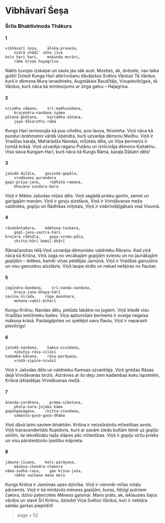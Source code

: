 # Vibhāvarī Śeṣa

### Šrīla Bhaktivinoda Thākurs

#### 1

    vibhāvarī śeṣa,    āloka-praveśa,
        nidrā chāḍi’ uṭho jīva
    bolo hari hari,    mukunda murāri,
        rāma kṛṣṇa hayagrīva

Nakts tuvojas izskaņai un saule jau sāk aust. Mosties, ak, dvēsele, nav laika gulēt! Dziedi Kunga Harī atbrīvošanu dāvājošos Svētos Vārdus! Tā Vārdus, kurš ir dēmona Mura ienaidnieks, Augstākais Baudītājs, Visupievilcīgais, tā Vārdus, kurš nāca kā iemiesojums ar zirga galvu – Hajagrīva.

#### 2

    nṛsiṁha vāmana,    śrī-madhusūdana,
        brajendra-nandana śyāma
    pūtanā-ghātana,    kaiṭabha-śātana,
        jaya dāśarathi-rāma

Kungs Harī iemiesojās kā pus-cilvēks, pus-lauva, Nrisimha. Viņš nāca kā pundur-*brahmanis* vārdā Upendra, kurš uzvarēja dēmonu Madhu. Viņš ir Vradžas karaļa, Mahārādža Nandas, mīļotais dēls, un Viņa ķermenis ir tumšā krāsā. Viņš uzvarēja raganu Putānu un iznīcināja dēmonu Kaitabhu. Visa slava Kungam Harī, kurš nāca kā Kungs Rāma, karaļa Dāšatrī dēls!

#### 3

    jaśodā dulāla,    govinda-gopāla,
        vṛndāvana purandara
    gopī-priya-jana,    rādhikā-ramaṇa,
        bhuvana-sundara-bara

Viņš ir Mātes Jašodas mīļais dēls. Viņš sagādā prieku govīm, zemei un garīgajām maņām. Viņš ir govju aizstāvis, Viņš ir Vrindāvanas meža valdnieks, *gopīju* un Rādhikas mīļotais, Viņš ir visbrīnišķīgākais visā Visumā.

#### 4

    rāvāṇāntakara,    mākhona-taskara,
        gopī-jana-vastra-hārī
    brajera rākhāla,    gopa-vṛnda-pāla,
        chitta-hārī baṁśī-dhārī

Rāmačandras tēlā Viņš uzvarēja dēmonisko valdnieku Rāvanu. Kad viņš nāca kā Krišna, Viņš zaga no vecākajām *gopījām* sviestu un no jaunākajām *gopījām* – drēbes, kamēr viņas peldējās Jamūnā. Viņš ir Vradžas ganuzēns un visu ganuzēnu aizstāvis. Viņš laupa sirdis un nekad nešķiras no flautas.

#### 5

    jogīndra-bandana,    śrī-nanda-nandana,
        braja-jana-bhaya-hārī
    navīna nīrada,    rūpa manohara,
        mohana-vaṁśī-bihārī

Kungu Krišnu, Nandas dēlu, pielūdz labākie no jogiem. Viņš kliedē visu Vradžas iemītnieku bailes. Viņa apburošais ķermenis ir svaiga negaisa mākoņa krāsā. Pastaigājoties un spēlējot savu flautu, Viņš ir neparasti pievilcīgs!

#### 6

    jaśodā-nandana,    kaṁsa-nisūdana,
        nikuñja-rāsa-vilāsī
    kadamba-kānana,    rāsa-parāyaṇa,
        vṛndā-vipina-nivāsī  

Viņš ir Jašodas dēls un valdnieku Kamsas uzvarētājs. Viņš griežas Rāsas dejā Vrindāvanas birzīs. Aizrāvies ar šo deju zem kadambas koku lapotnēm, Krišna izklaidējas Vrindāvanas mežā.

#### 7

    ānanda-vardhana,    prema-niketana,
        phula-śara-jojaka kāma
    gopāṅgaṇāgaṇa,    chitta-vinodana,
        samasta-guṇa-gaṇa-dhāma

Viņš dāvā laimi saviem *bhaktām*. Krišna ir neizsīkstošs mīlestības avots. Viņš transcendentāls Kupidons, kurš ar savām ziedu bultām tēmē uz *gopīju* sirdīm, lai iekvēlinātu tajās slāpes pēc mīlestības. Viņš ir *gopīju* siržu prieks un visu pārsteidzošo īpašību mājvieta.

#### 8

    jāmuna-jīvana,    keli-parāyaṇa,
        mānasa-chandra-chakora
    nāma-sudhā-rasa,    gāo kṛṣṇa-jaśa,
        rākho vachana mana mora

Kungs Krišna ir Jamūnas upes dzīvība. Viņš ir vienmēr mīlas rotaļu pārņemts. Viņš ir kā mirdzošs mēness *gopījām*, kuras, līdzīgi putniem čakora, dzīvo pateicoties Mēness gaismai. Mans prāts, ak, ieklausies šajos vārdos un slavē Šrī Krišnu, dziedot Viņa Svētos Vārdus, kuri ir nektāra saldās garšas piepildīti!


> page = 52
